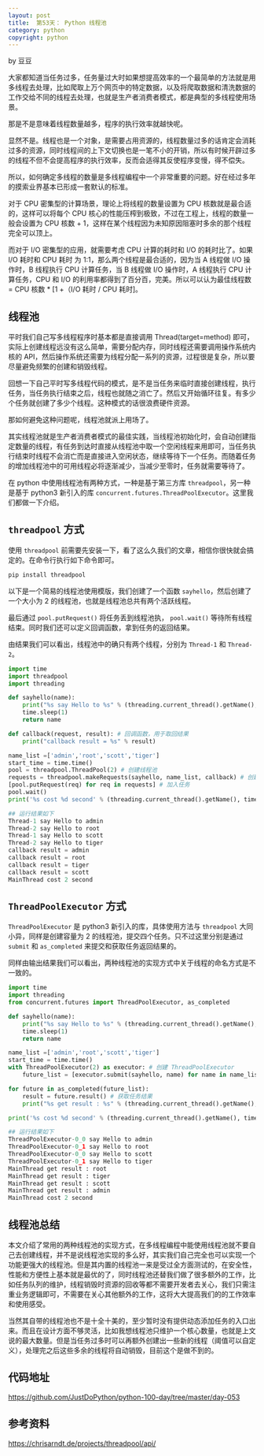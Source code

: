 ```yaml
---
layout: post
title:  第53天： Python 线程池
category: python
copyright: python
---
```


by 豆豆

大家都知道当任务过多，任务量过大时如果想提高效率的一个最简单的方法就是用多线程去处理，比如爬取上万个网页中的特定数据，以及将爬取数据和清洗数据的工作交给不同的线程去处理，也就是生产者消费者模式，都是典型的多线程使用场景。

那是不是意味着线程数量越多，程序的执行效率就越快呢。

<!--more-->

显然不是。线程也是一个对象，是需要占用资源的，线程数量过多的话肯定会消耗过多的资源，同时线程间的上下文切换也是一笔不小的开销，所以有时候开辟过多的线程不但不会提高程序的执行效率，反而会适得其反使程序变慢，得不偿失。

所以，如何确定多线程的数量是多线程编程中一个非常重要的问题。好在经过多年的摸索业界基本已形成一套默认的标准。

对于 CPU 密集型的计算场景，理论上将线程的数量设置为 CPU 核数就是最合适的，这样可以将每个 CPU 核心的性能压榨到极致，不过在工程上，线程的数量一般会设置为 CPU 核数 + 1，这样在某个线程因为未知原因阻塞时多余的那个线程完全可以顶上。

而对于 I/O 密集型的应用，就需要考虑 CPU 计算的耗时和 I/O 的耗时比了。如果 I/O 耗时和 CPU 耗时 为 1:1，那么两个线程是最合适的，因为当 A 线程做 I/O 操作时，B 线程执行 CPU 计算任务，当 B 线程做 I/O 操作时，A 线程执行 CPU 计算任务，CPU 和 I/O 的利用率都得到了百分百，完美。所以可以认为最佳线程数 = CPU 核数 * [1 +（I/O 耗时 / CPU 耗时]。

## 线程池

平时我们自己写多线程程序时基本都是直接调用 Thread(target=method) 即可，实际上创建线程远没有这么简单，需要分配内存，同时线程还需要调用操作系统内核的 API，然后操作系统还需要为线程分配一系列的资源，过程很是复杂，所以要尽量避免频繁的创建和销毁线程。

回想一下自己平时写多线程代码的模式，是不是当任务来临时直接创建线程，执行任务，当任务执行结束之后，线程也就随之消亡了。然后又开始循环往复。有多少个任务就创建了多少个线程。这种模式的话很浪费硬件资源。

那如何避免这种问题呢，线程池就派上用场了。

其实线程池就是生产者消费者模式的最佳实践，当线程池初始化时，会自动创建指定数量的线程，有任务到达时直接从线程池中取一个空闲线程来用即可，当任务执行结束时线程不会消亡而是直接进入空闲状态，继续等待下一个任务。而随着任务的增加线程池中的可用线程必将逐渐减少，当减少至零时，任务就需要等待了。

在 python 中使用线程池有两种方式，一种是基于第三方库 `threadpool`，另一种是基于 python3 新引入的库 `concurrent.futures.ThreadPoolExecutor`。这里我们都做一下介绍。

## `threadpool` 方式

使用 `threadpool` 前需要先安装一下，看了这么久我们的文章，相信你很快就会搞定的。在命令行执行如下命令即可。

```python
pip install threadpool
```

以下是一个简易的线程池使用模版，我们创建了一个函数 `sayhello`，然后创建了一个大小为 2 的线程池，也就是线程池总共有两个活跃线程。

最后通过 `pool.putRequest()` 将任务丢到线程池执， `pool.wait()` 等待所有线程结束。同时我们还可以定义回调函数，拿到任务的返回结果。

由结果我们可以看出，线程池中的确只有两个线程，分别为 `Thread-1` 和 `Thread-2`。

```python
import time
import threadpool
import threading

def sayhello(name):
    print("%s say Hello to %s" % (threading.current_thread().getName(), name));
    time.sleep(1)
    return name

def callback(request, result): # 回调函数，用于取回结果
    print("callback result = %s" % result)

name_list =['admin','root','scott','tiger']
start_time = time.time()
pool = threadpool.ThreadPool(2) # 创建线程池
requests = threadpool.makeRequests(sayhello, name_list, callback) # 创建任务
[pool.putRequest(req) for req in requests] # 加入任务
pool.wait() 
print('%s cost %d second' % (threading.current_thread().getName(), time.time()-start_time))

## 运行结果如下
Thread-1 say Hello to admin
Thread-2 say Hello to root
Thread-1 say Hello to scott
Thread-2 say Hello to tiger
callback result = admin
callback result = root
callback result = tiger
callback result = scott
MainThread cost 2 second
```

## `ThreadPoolExecutor` 方式

`ThreadPoolExecutor` 是 python3 新引入的库，具体使用方法与 `threadpool` 大同小异，同样是创建容量为 2 的线程池，提交四个任务。只不过这里分别是通过 `submit` 和 `as_completed` 来提交和获取任务返回结果的。

同样由输出结果我们可以看出，两种线程池的实现方式中关于线程的命名方式是不一致的。

```python
import time
import threading
from concurrent.futures import ThreadPoolExecutor, as_completed

def sayhello(name):
    print("%s say Hello to %s" % (threading.current_thread().getName(), name));
    time.sleep(1)
    return name

name_list =['admin','root','scott','tiger']
start_time = time.time()
with ThreadPoolExecutor(2) as executor: # 创建 ThreadPoolExecutor 
    future_list = [executor.submit(sayhello, name) for name in name_list] # 提交任务

for future in as_completed(future_list):
    result = future.result() # 获取任务结果
    print("%s get result : %s" % (threading.current_thread().getName(), result))

print('%s cost %d second' % (threading.current_thread().getName(), time.time()-start_time))

## 运行结果如下
ThreadPoolExecutor-0_0 say Hello to admin
ThreadPoolExecutor-0_1 say Hello to root
ThreadPoolExecutor-0_0 say Hello to scott
ThreadPoolExecutor-0_1 say Hello to tiger
MainThread get result : root
MainThread get result : tiger
MainThread get result : scott
MainThread get result : admin
MainThread cost 2 second
```

## 线程池总结

本文介绍了常用的两种线程池的实现方式，在多线程编程中能使用线程池就不要自己去创建线程，并不是说线程池实现的多么好，其实我们自己完全也可以实现一个功能更强大的线程池。但是其内置的线程池一来是受过全方面测试的，在安全性，性能和方便性上基本就是最优的了，同时线程池还替我们做了很多额外的工作，比如任务队列的维护，线程销毁时资源的回收等都不需要开发者去关心，我们只需注重业务逻辑即可，不需要在关心其他额外的工作，这将大大提高我们的的工作效率和使用感受。

当然其自带的线程池也不是十全十美的，至少暂时没有提供动态添加任务的入口出来。而且在设计方面不够灵活，比如我想线程池只维护一个核心数量，也就是上文说的最大数量。但是当任务过多时可以再额外创建出一些新的线程（阈值可以自定义），处理完之后这些多余的线程将自动销毁，目前这个是做不到的。

## 代码地址

https://github.com/JustDoPython/python-100-day/tree/master/day-053

## 参考资料

https://chrisarndt.de/projects/threadpool/api/